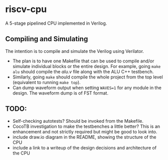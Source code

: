 # riscv-cpu
A 5-stage pipelined CPU implemented in Verilog.

## Compiling and Simulating
The intention is to compile and simulate the Verilog using Verilator.
- The plan is to have one Makefile that can be used to compile and/or simulate individual blocks or the entire design. For example, going `make alu` should compile the _alu.v_ file along with the ALU C++ testbench.
- Similarly, going `make` should compile the whole project from the top level (equivalent to running `make top`).
- Can dump waveform output when setting `WAVES=1` for any module in the design. The waveform dump is of FST format.

## TODO:
- Self-checking autotests? Should be invoked from the Makefile.
- CocoTB investigation to make the testbenches a little better? This is an enhancement and not strictly required but might be good to look into.
- include draw.io diagram in the README, showing the structure of the CPU
- include a link to a writeup of the design decisions and architecture of the CPU

